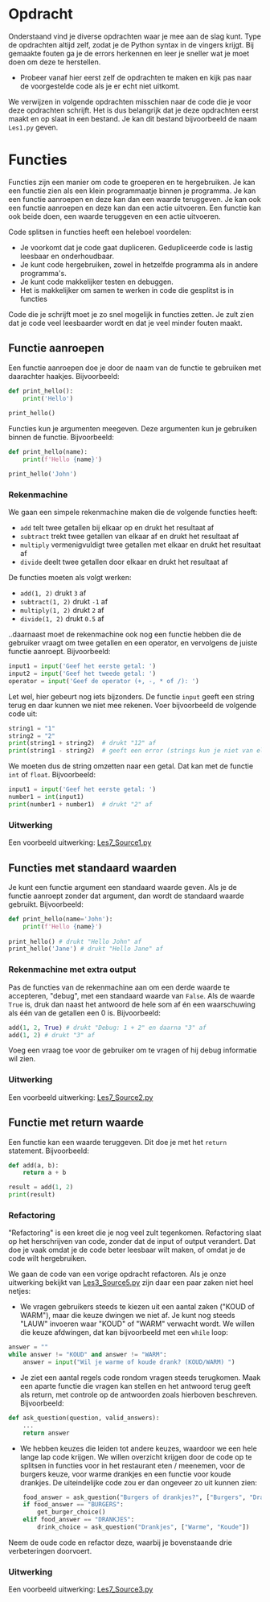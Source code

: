 # Opdracht
Onderstaand vind je diverse opdrachten waar je mee aan de slag kunt. Type de opdrachten altijd zelf, zodat je de Python syntax in de vingers krijgt. Bij gemaakte fouten ga je de errors herkennen en leer je sneller wat je moet doen om deze te herstellen.

* Probeer vanaf hier eerst zelf de opdrachten te maken en kijk pas naar de voorgestelde code als je er echt niet uitkomt.

We verwijzen in volgende opdrachten misschien naar de code die je voor deze opdrachten schrijft. Het is dus belangrijk dat je deze opdrachten eerst maakt en op slaat in een bestand. Je kan dit bestand bijvoorbeeld de naam `Les1.py` geven.

# Functies
Functies zijn een manier om code te groeperen en te hergebruiken. Je kan een functie zien als een klein programmaatje binnen je programma. Je kan een functie aanroepen en deze kan dan een waarde teruggeven. Je kan ook een functie aanroepen en deze kan dan een actie uitvoeren. Een functie kan ook beide doen, een waarde teruggeven en een actie uitvoeren.

Code splitsen in functies heeft een heleboel voordelen:
* Je voorkomt dat je code gaat dupliceren. Gedupliceerde code is lastig leesbaar en onderhoudbaar.
* Je kunt code hergebruiken, zowel in hetzelfde programma als in andere programma's.
* Je kunt code makkelijker testen en debuggen.
* Het is makkelijker om samen te werken in code die gesplitst is in functies

Code die je schrijft moet je zo snel mogelijk in functies zetten. Je zult zien dat je code veel leesbaarder wordt en dat je veel minder fouten maakt. 

## Functie aanroepen
Een functie aanroepen doe je door de naam van de functie te gebruiken met daarachter haakjes. Bijvoorbeeld:

```python
def print_hello():
    print('Hello')
    
print_hello()
```

Functies kun je argumenten meegeven. Deze argumenten kun je gebruiken binnen de functie. Bijvoorbeeld:

```python
def print_hello(name):
    print(f'Hello {name}')

print_hello('John')    
```

### Rekenmachine
We gaan een simpele rekenmachine maken die de volgende functies heeft: 
- `add` telt twee getallen bij elkaar op en drukt het resultaat af
- `subtract` trekt twee getallen van elkaar af en drukt het resultaat af
- `multiply` vermenigvuldigt twee getallen met elkaar en drukt het resultaat af
- `divide` deelt twee getallen door elkaar en drukt het resultaat af

De functies moeten als volgt werken:
- `add(1, 2)` drukt `3` af
- `subtract(1, 2)` drukt `-1` af
- `multiply(1, 2)` drukt `2` af
- `divide(1, 2)` drukt `0.5` af

..daarnaast moet de rekenmachine ook nog een functie hebben die de gebruiker vraagt om twee getallen en een operator, en vervolgens de juiste functie aanroept. Bijvoorbeeld:

```python
input1 = input('Geef het eerste getal: ')
input2 = input('Geef het tweede getal: ')
operator = input('Geef de operator (+, -, * of /): ')
```

Let wel, hier gebeurt nog iets bijzonders. De functie `input` geeft een string terug en daar kunnen we niet mee rekenen. Voer bijvoorbeeld de volgende code uit: 
```python
string1 = "1"
string2 = "2"
print(string1 + string2)  # drukt "12" af
print(string1 - string2)  # geeft een error (strings kun je niet van elkaar aftrekken)
```
We moeten dus de string omzetten naar een getal. Dat kan met de functie `int` of `float`. Bijvoorbeeld:

```python
input1 = input('Geef het eerste getal: ')
number1 = int(input1)
print(number1 + number1)  # drukt "2" af
```

### Uitwerking
Een voorbeeld uitwerking: [Les7_Source1.py](Uitwerkingen%2FLes7_Source1.py)


## Functies met standaard waarden
Je kunt een functie argument een standaard waarde geven. Als je de functie aanroept zonder dat argument, dan wordt de standaard waarde gebruikt. Bijvoorbeeld:

```python
def print_hello(name='John'):
    print(f'Hello {name}')
    
print_hello() # drukt "Hello John" af
print_hello('Jane') # drukt "Hello Jane" af
```

### Rekenmachine met extra output
Pas de functies van de rekenmachine aan om een derde waarde te accepteren, "debug", met een standaard waarde van `False`. Als de waarde `True` is, druk dan naast het antwoord de hele som af én een waarschuwing als één van de getallen een 0 is. Bijvoorbeeld:

```python
add(1, 2, True) # drukt "Debug: 1 + 2" en daarna "3" af
add(1, 2) # drukt "3" af
```

Voeg een vraag toe voor de gebruiker om te vragen of hij debug informatie wil zien.

### Uitwerking
Een voorbeeld uitwerking: [Les7_Source2.py](Uitwerkingen%2FLes7_Source2.py)


## Functie met return waarde
Een functie kan een waarde teruggeven. Dit doe je met het `return` statement. Bijvoorbeeld:

```python
def add(a, b):
    return a + b

result = add(1, 2)
print(result)
```

### Refactoring
"Refactoring" is een kreet die je nog veel zult tegenkomen. Refactoring slaat op het herschrijven van code, zonder dat de input of output verandert. Dat doe je vaak omdat je de code beter leesbaar wilt maken, of omdat je de code wilt hergebruiken.

We gaan de code van een vorige opdracht refactoren. Als je onze uitwerking bekijkt van [Les3_Source5.py](Uitwerkingen%2FLes3_Source5.py) zijn daar een paar zaken niet heel netjes: 
- We vragen gebruikers steeds te kiezen uit een aantal zaken ("KOUD of WARM"), maar die keuze dwingen we niet af. Je kunt nog steeds "LAUW" invoeren waar "KOUD" of "WARM" verwacht wordt. We willen die keuze afdwingen, dat kan bijvoorbeeld met een `while` loop: 
```python
answer = ""
while answer != "KOUD" and answer != "WARM":
    answer = input("Wil je warme of koude drank? (KOUD/WARM) ")
```
- Je ziet een aantal regels code rondom vragen steeds terugkomen. Maak een aparte functie die vragen kan stellen en het antwoord terug geeft als return, met controle op de antwoorden zoals hierboven beschreven. Bijvoorbeeld: 
```python
def ask_question(question, valid_answers):
    ... 
    return answer
```
- We hebben keuzes die leiden tot andere keuzes, waardoor we een hele lange lap code krijgen. We willen overzicht krijgen door de code op te splitsen in functies voor in het restaurant eten / meenemen, voor de burgers keuze, voor warme drankjes en een functie voor koude drankjes. De uiteindelijke code zou er dan ongeveer zo uit kunnen zien: 
```python  
    food_answer = ask_question("Burgers of drankjes?", ["Burgers", "Drankjes"])
    if food_answer == "BURGERS":
        get_burger_choice()
    elif food_answer == "DRANKJES":
        drink_choice = ask_question("Drankjes", ["Warme", "Koude"])
```

Neem de oude code en refactor deze, waarbij je bovenstaande drie verbeteringen doorvoert. 

### Uitwerking
Een voorbeeld uitwerking: [Les7_Source3.py](Uitwerkingen%2FLes7_Source3.py)
